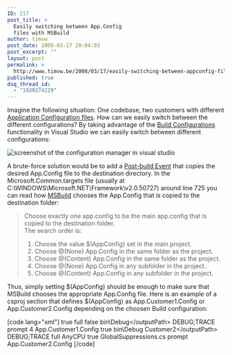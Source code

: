 ```yaml
---
ID: 217
post_title: >
  Easily switching between App.Config
  files with MSBuild
author: timvw
post_date: 2008-03-17 20:04:03
post_excerpt: ""
layout: post
permalink: >
  http://www.timvw.be/2008/03/17/easily-switching-between-appconfig-files-with-msbuild/
published: true
dsq_thread_id:
  - "1920274229"
---
```

<p>Imagine the following situation: One codebase, two customers with different <a href="http://msdn2.microsoft.com/en-us/library/kkz9kefa(VS.80).aspx">Application Configuration files</a>. How can we easily switch between the different configurations? By taking advantage of the <a href="http://msdn2.microsoft.com/en-us/library/kkz9kefa(VS.80).aspx">Build Configurations</a> functionality in Visual Studio we can easily switch between different configurations:</p>

<img src="http://www.timvw.be/wp-content/images/vsconfigurationmanager.gif" alt="screenshot of the configuration manager in visual studio"/>

<p>A brute-force solution would be to add a <a href="http://msdn2.microsoft.com/en-us/library/42x5kfw4(VS.80).aspx">Post-build Event</a> that copies the desired App.Config file to the destination directory. In the Microsoft.Common.targets file (usually at C:\WINDOWS\Microsoft.NET\Framework\v2.0.50727) around line 725 you can read how <a href="http://msdn2.microsoft.com/en-us/library/wea2sca5.aspx">MSBuild</a> chooses the App.Config that is copied to the destination folder:</p>
<blockquote>
<p>Choose exactly one app.config to be the main app.config that is copied to the destination folder.<br/>
The search order is:</p>
<ol>
<li>Choose the value $(AppConfig) set in the main project.</li>
<li>Choose @(None) App.Config in the same folder as the project.</li>
<li>Choose @(Content) App.Config in the same folder as the project.</li>
<li>Choose @(None) App.Config in any subfolder in the project.</li>
<li>Choose @(Content) App.Config in any subfolder in the project.</li>
</ol>
</blockquote>

<p>Thus, simply setting $(AppConfig) should be enough to make sure that MSBuild chooses the appropriate App.Config file. Here is an example of a csproj section that defines $(AppConfig) as App.Customer1.Config or App.Customer2.Config depending on the choosen Build configuration:</p>

[code lang="xml"]
<propertyGroup Condition=" '$(Configuration)|$(Platform)' == 'Debug Customer1|AnyCPU' ">
 <debugSymbols>true</debugSymbols>
 <debugType>full</debugType>
 <optimize>false</optimize>
 <outputPath>bin\Debug\</outputPath>
 <defineConstants>DEBUG;TRACE</defineConstants>
 <errorReport>prompt</errorReport>
 <warningLevel>4</warningLevel>
 <appConfig>App.Customer1.Config</appConfig>
</propertyGroup>
<propertyGroup Condition=" '$(Configuration)|$(Platform)' == 'Debug Customer2|AnyCPU' ">
 <debugSymbols>true</debugSymbols>
 <outputPath>bin\Debug Customer2\</outputPath>
 <defineConstants>DEBUG;TRACE</defineConstants>
 <debugType>full</debugType>
 <platformTarget>AnyCPU</platformTarget>
 <codeAnalysisUseTypeNameInSuppression>true</codeAnalysisUseTypeNameInSuppression>
 <codeAnalysisModuleSuppressionsFile>GlobalSuppressions.cs</codeAnalysisModuleSuppressionsFile>
 <errorReport>prompt</errorReport>
 <appConfig>App.Customer2.Config</appConfig>
  </propertyGroup>
[/code]